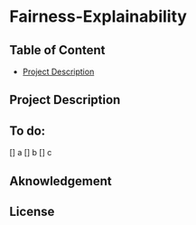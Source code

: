 # Fairness-Explainability

## Table of Content
* [Project Description](#PD)

<a id = "PD"></a>
## Project Description

## To do:
[] a
[] b
[] c

## Aknowledgement

## License
